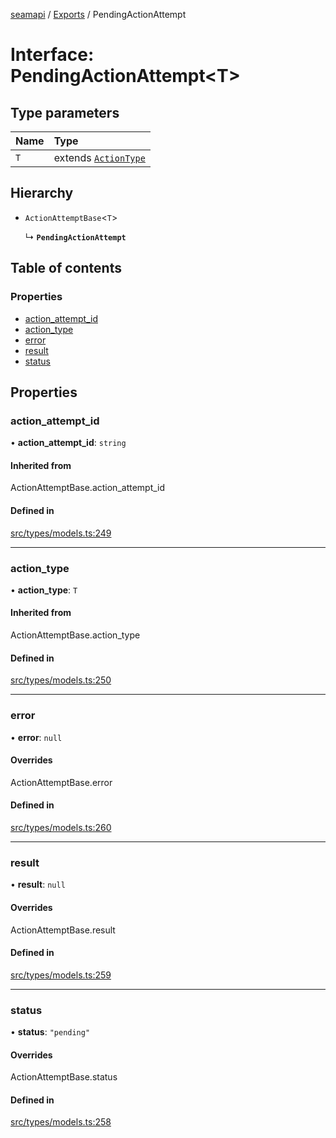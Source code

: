 [seamapi](../README.md) / [Exports](../modules.md) / PendingActionAttempt

# Interface: PendingActionAttempt<T\>

## Type parameters

| Name | Type |
| :------ | :------ |
| `T` | extends [`ActionType`](../modules.md#actiontype) |

## Hierarchy

- `ActionAttemptBase`<`T`\>

  ↳ **`PendingActionAttempt`**

## Table of contents

### Properties

- [action\_attempt\_id](PendingActionAttempt.md#action_attempt_id)
- [action\_type](PendingActionAttempt.md#action_type)
- [error](PendingActionAttempt.md#error)
- [result](PendingActionAttempt.md#result)
- [status](PendingActionAttempt.md#status)

## Properties

### action\_attempt\_id

• **action\_attempt\_id**: `string`

#### Inherited from

ActionAttemptBase.action\_attempt\_id

#### Defined in

[src/types/models.ts:249](https://github.com/seamapi/javascript/blob/main/src/types/models.ts#L249)

___

### action\_type

• **action\_type**: `T`

#### Inherited from

ActionAttemptBase.action\_type

#### Defined in

[src/types/models.ts:250](https://github.com/seamapi/javascript/blob/main/src/types/models.ts#L250)

___

### error

• **error**: ``null``

#### Overrides

ActionAttemptBase.error

#### Defined in

[src/types/models.ts:260](https://github.com/seamapi/javascript/blob/main/src/types/models.ts#L260)

___

### result

• **result**: ``null``

#### Overrides

ActionAttemptBase.result

#### Defined in

[src/types/models.ts:259](https://github.com/seamapi/javascript/blob/main/src/types/models.ts#L259)

___

### status

• **status**: ``"pending"``

#### Overrides

ActionAttemptBase.status

#### Defined in

[src/types/models.ts:258](https://github.com/seamapi/javascript/blob/main/src/types/models.ts#L258)
